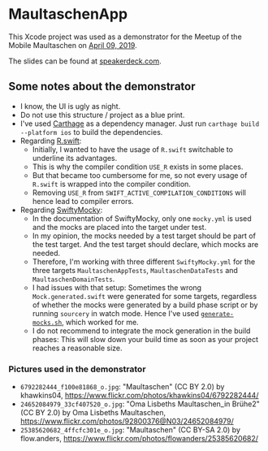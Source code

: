 # MaultaschenApp

This Xcode project was used as a demonstrator for the Meetup of the Mobile Maultaschen on [April 09, 2019](https://www.meetup.com/de-DE/mobile-maultaschen/events/259385572/).

The slides can be found at [speakerdeck.com](https://speakerdeck.com/chkpnt/bootstrapping-von-ios-projekten).

## Some notes about the demonstrator

* I know, the UI is ugly as night.
* Do not use this structure / project as a blue print.
* I've used [Carthage](https://github.com/Carthage/Carthage) as a dependency manager. Just run `carthage build --platform ios` to build the dependencies.
* Regarding [R.swift](https://github.com/mac-cain13/R.swift):
  * Initially, I wanted to have the usage of `R.swift` switchable to underline its advantages.
  * This is why the compiler condition `USE_R` exists in some places.
  * But that became too cumbersome for me, so not every usage of `R.swift` is wrapped into the compiler condition.
  * Removing `USE_R` from `SWIFT_ACTIVE_COMPILATION_CONDITIONS` will hence lead to compiler errors.
* Regarding [SwiftyMocky](https://github.com/MakeAWishFoundation/SwiftyMocky):
  * In the documentation of SwiftyMocky, only one `mocky.yml` is used and the mocks are placed into the target under test.
  * In my opinion, the mocks needed by a test target should be part of the test target. And the test target should declare, which mocks are needed.
  * Therefore, I'm working with three different `SwiftyMocky.yml` for the three targets `MaultaschenAppTests`, `MaultaschenDataTests` and `MaultaschenDomainTests`.
  * I had issues with that setup: Sometimes the wrong `Mock.generated.swift` were generated for some targets, regardless of whether the mocks were generated by a build phase script or by running `sourcery` in watch mode. Hence I've used [`generate-mocks.sh`](generate-mocks.sh), which worked for me.
  * I do not recommend to integrate the mock generation in the build phases: This will slow down your build time as soon as your project reaches a reasonable size.

### Pictures used in the demonstrator
* `6792282444_f100e81868_o.jpg`: "Maultaschen" (CC BY 2.0) by khawkins04, https://www.flickr.com/photos/khawkins04/6792282444/
* `24652084979_33cf407520_o.jpg`: "Oma Lisbeths Maultaschen_in Brühe2" (CC BY 2.0) by Oma Lisbeths Maultaschen, https://www.flickr.com/photos/92800376@N03/24652084979/
* `25385620682_4ffcfc301e_o.jpg`: "Maultaschen" (CC BY-SA 2.0) by flow.anders, https://www.flickr.com/photos/flowanders/25385620682/
